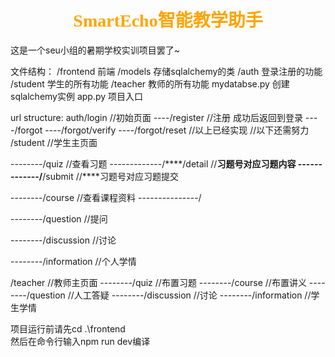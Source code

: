 # <center><font face="宋体" font color=orange>SmartEcho智能教学助手</font>
这是一个seu小组的暑期学校实训项目罢了~

文件结构：
/frontend       前端
/models         存储sqlalchemy的类
/auth           登录注册的功能
/student        学生的所有功能 
/teacher        教师的所有功能
mydatabse.py    创建sqlalchemy实例
app.py          项目入口


url structure:
auth/login                      //初始页面
----/register             //注册 成功后返回到登录
----/forgot
----/forgot/verify
----/forgot/reset
//以上已经实现
//以下还需努力
/student                    //学生主页面

--------/quiz               //查看习题
-------------/****/detail   //****习题号对应习题内容
-------------/****/submit   //****习题号对应习题提交

--------/course             //查看课程资料
---------------/

--------/question           //提问

--------/discussion         //讨论

--------/information        //个人学情

/teacher                    //教师主页面
--------/quiz               //布置习题
--------/course             //布置讲义
--------/question           //人工答疑
--------/discussion         //讨论
--------/information        //学生学情


项目运行前请先cd .\frontend\
然后在命令行输入npm run dev编译
